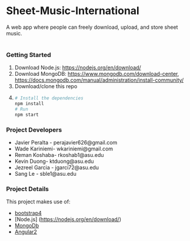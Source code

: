 
# Sheet-Music-International
A web app where people can freely download, upload, and store sheet music. 
<br>
<br>
### Getting Started

1. Download Node.js: https://nodejs.org/en/download/
2. Download MongoDB: https://www.mongodb.com/download-center, https://docs.mongodb.com/manual/administration/install-community/
3. Download/clone this repo
4.	```bash
	# Install the dependencies
	npm install
	# Run
	npm start
	```
### Project Developers
<ul>
<li>Javier Peralta - perajavier626@gmail.com</li>
<li>Wade Kariniemi- wkariniemi@gmail.com</li>
<li>Reman Koshaba- rkoshab1@asu.edu</li>
<li>Kevin Duong- ktduong@asu.edu</li>
<li>Jezreel Garcia - jgarci72@asu.edu</li>
<li>Sang Le - sble1@asu.edu</li>
</ul>

### Project Details
This project makes use of:
- [bootstrap4](http://bootstrap4.guide/)
- [Node.js] (https://nodejs.org/en/download/)
- [MongoDb](https://www.mongodb.com/download-center)
- [Angular2](http://www.angular2.com)
